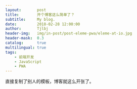 ```yaml
---
layout:       post
title:        开个博客这么简单了？
subtitle:     My blog.
date:         2018-02-28 12:00:00
author:       Tjlbj
header-img:   img/in-post/post-eleme-pwa/eleme-at-io.jpg
header-mask:  0.3
catalog:      true
multilingual: true
tags:
    - 前端开发
    - JavaScript
    - PWA
---
```


直接复制了别人的模板，博客就这么开张了。
